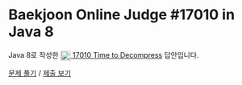 # Baekjoon Online Judge #17010 in Java 8
Java 8로 작성한 [<img src="https://static.solved.ac/tier_small/2.svg" height="20" align="center">
17010 Time to Decompress](https://www.acmicpc.net/problem/17010) 답안입니다.

[문제 풀기](https://www.acmicpc.net/problem/17010) /
[제출 보기](https://www.acmicpc.net/source/88716154)
